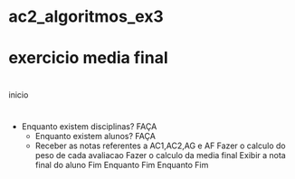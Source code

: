# ac2_algoritmos_ex3
# exercicio media final
#
inicio
#
- Enquanto existem disciplinas? FAÇA
  - Enquanto existem alunos? FAÇA
   - Receber as notas referentes a AC1,AC2,AG e AF
    Fazer o calculo do peso de cada avaliacao
    Fazer o calculo da media final
    Exibir a nota final do aluno
   Fim Enquanto
  Fim Enquanto
 Fim
